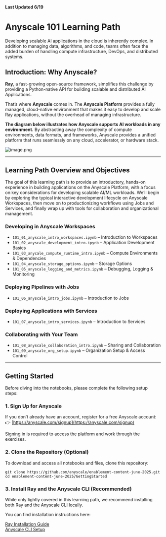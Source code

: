 #### Last Updated 6/19


# Anyscale 101 Learning Path

Developing scalable AI applications in the cloud is inherently complex. In addition to managing data, algorithms, and code, teams often face the added burden of handling compute infrastructure, DevOps, and distributed systems.

##  Introduction: Why Anyscale?

**Ray**, a fast-growing open-source framework, simplifies this challenge by providing a Python-native API for building scalable and distributed AI Applications. 

That’s where **Anyscale** comes in. The **Anyscale Platform** provides a fully managed, cloud-native environment that makes it easy to develop and scale Ray applications, without the overhead of managing infrastructure.

**The diagram below illustrates how Anyscale supports AI workloads in any environment.** By abstracting away the complexity of compute environments, data formats, and frameworks, Anyscale provides a unified platform that runs seamlessly on any cloud, accelerator, or hardware stack.

![image.png](https://docs.anyscale.com/assets/images/anyscale-b039955af98833e26b57e032e64c5d24.png)

---

## Learning Path Overview and Objectives

The goal of this learning path is to provide an introductory, hands-on experience in building applications on the Anyscale Platform, with a focus on key considerations for developing scalable AI/ML workloads. We’ll begin by exploring the typical interactive development lifecycle on Anyscale Workspaces, then move on to productionizing workflows using Jobs and Services, and finally wrap up with tools for collaboration and organizational management.



### Developing in Anyscale Workspaces
- `101_01_anyscale_intro_workspaces.ipynb` – Introduction to Workspaces  
- `101_02_anyscale_development_intro.ipynb` – Application Development Basics  
- `101_03_anycale_compute_runtime_intro.ipynb` – Compute Environments & Dependencies  
- `101_04_anyscale_storage_options.ipynb` – Storage Options  
- `101_05_anyscale_logging_and_metrics.ipynb` – Debugging, Logging & Monitoring  

### Deploying Pipelines with Jobs
- `101_06_anyscale_intro_jobs.ipynb` – Introduction to Jobs  

### Deploying Applications with Services
- `101_07_anyscale_intro_services.ipynb` – Introduction to Services  

### Collaborating with Your Team
- `101_08_anyscale_collaboration_intro.ipynb` – Sharing and Collaboration  
- `101_09_anyscale_org_setup.ipynb` – Organization Setup & Access Control  



---

## Getting Started

Before diving into the notebooks, please complete the following setup steps:

### 1. **Sign Up for Anyscale**

If you don’t already have an account, register for a free Anyscale account:  
👉 [https://anyscale.com/signup](https://anyscale.com/signup)

Signing in is required to access the platform and work through the exercises.

### 2. Clone the Repository (Optional)

To download and access all notebooks and files, clone this repository:

```
git clone https://github.com/anyscale/enablement-content-june-2025.git
cd enablement-content-june-2025/GettingStarted
```

### 3. Install Ray and the Anyscale CLI (Recommended)
While only lightly covered in this learning path, we recommend installing both Ray and the Anyscale CLI locally. 

You can find installation instructions here:

[Ray Installation Guide](https://docs.ray.io/en/latest/ray-overview/installation.html)  
[Anyscale CLI Setup](https://docs.anyscale.com/reference/quickstart-cli/)



